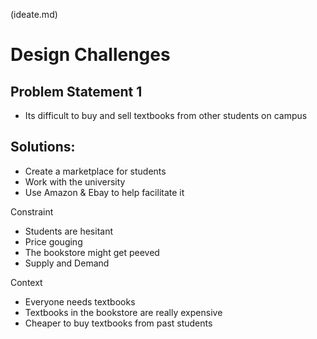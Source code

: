 (ideate.md)
# Design Challenges
## Problem Statement 1
  - Its difficult to buy and sell textbooks from other students on campus
## Solutions:
- Create a marketplace for students
- Work with the university
- Use Amazon & Ebay to help facilitate it

Constraint
- Students are hesitant
- Price gouging
- The bookstore might get peeved
- Supply and Demand

Context
- Everyone needs textbooks
- Textbooks in the bookstore are really expensive
- Cheaper to buy textbooks from past students

